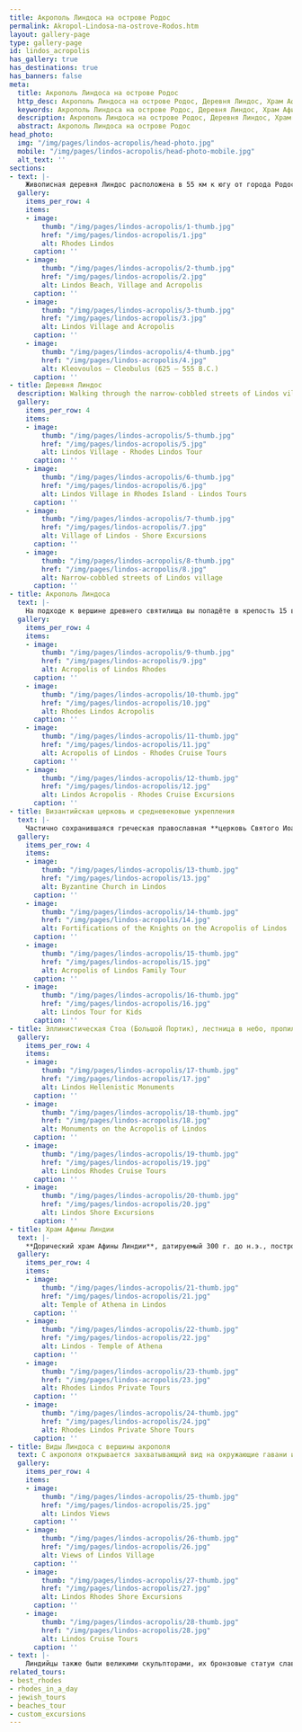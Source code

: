 ```yaml
---
title: Акрополь Линдоса на острове Родос
permalink: Akropol-Lindosa-na-ostrove-Rodos.htm
layout: gallery-page
type: gallery-page
id: lindos_acropolis
has_gallery: true
has_destinations: true
has_banners: false
meta:
  title: Акрополь Линдоса на острове Родос
  http_desc: Акрополь Линдоса на острове Родос, Деревня Линдос, Храм Афины Линдии, Виды Линдоса с вершины акрополя, Родос, Греция
  keywords: Акрополь Линдоса на острове Родос, Деревня Линдос, Храм Афины Линдии, Виды Линдоса с вершины акрополя, Родос, Греция
  description: Акрополь Линдоса на острове Родос, Деревня Линдос, Храм Афины Линдии, Виды Линдоса с вершины акрополя, Родос, Греция
  abstract: Акрополь Линдоса на острове Родос
head_photo:
  img: "/img/pages/lindos-acropolis/head-photo.jpg"
  mobile: "/img/pages/lindos-acropolis/head-photo-mobile.jpg"
  alt_text: ''
sections:
- text: |-
    Живописная деревня Линдос расположена в 55 км к югу от города Родос на восточном побережье острова. Согласно повествованию **Гомера**, Линдос был построен дорийцами одновременно с **Камиром и Ялиссом в 12 веке до н.э.** Город достиг пика своего могущества в 6 веке до н.э. во времена правления **тирана Клеобула**, одного из семи мудрецов древности, правившего более 40 лет.
  gallery:
    items_per_row: 4
    items:
    - image:
        thumb: "/img/pages/lindos-acropolis/1-thumb.jpg"
        href: "/img/pages/lindos-acropolis/1.jpg"
        alt: Rhodes Lindos
      caption: ''
    - image:
        thumb: "/img/pages/lindos-acropolis/2-thumb.jpg"
        href: "/img/pages/lindos-acropolis/2.jpg"
        alt: Lindos Beach, Village and Acropolis
      caption: ''
    - image:
        thumb: "/img/pages/lindos-acropolis/3-thumb.jpg"
        href: "/img/pages/lindos-acropolis/3.jpg"
        alt: Lindos Village and Acropolis
      caption: ''
    - image:
        thumb: "/img/pages/lindos-acropolis/4-thumb.jpg"
        href: "/img/pages/lindos-acropolis/4.jpg"
        alt: Kleovoulos – Cleobulus (625 – 555 B.C.)
      caption: ''
- title: Деревня Линдос
  description: Walking through the narrow-cobbled streets of Lindos village.
  gallery:
    items_per_row: 4
    items:
    - image:
        thumb: "/img/pages/lindos-acropolis/5-thumb.jpg"
        href: "/img/pages/lindos-acropolis/5.jpg"
        alt: Lindos Village - Rhodes Lindos Tour
      caption: ''
    - image:
        thumb: "/img/pages/lindos-acropolis/6-thumb.jpg"
        href: "/img/pages/lindos-acropolis/6.jpg"
        alt: Lindos Village in Rhodes Island - Lindos Tours
      caption: ''
    - image:
        thumb: "/img/pages/lindos-acropolis/7-thumb.jpg"
        href: "/img/pages/lindos-acropolis/7.jpg"
        alt: Village of Lindos - Shore Excursions
      caption: ''
    - image:
        thumb: "/img/pages/lindos-acropolis/8-thumb.jpg"
        href: "/img/pages/lindos-acropolis/8.jpg"
        alt: Narrow-cobbled streets of Lindos village
      caption: ''
- title: Акрополь Линдоса
  text: |-
    На подходе к вершине древнего святилища вы попадёте в крепость 15 века, являющуюся **средневековыми воротами акрополя**. Непосредственно перед ступенями лестницы, ведущей во внутреннюю часть крепости, можно увидеть высеченный в скале **рельеф родосского военного корабля -- триимиолии**, который датируется 180 г. до н.э. Линдос был крупной морской державой со своим военным и торговым флотом.
  gallery:
    items_per_row: 4
    items:
    - image:
        thumb: "/img/pages/lindos-acropolis/9-thumb.jpg"
        href: "/img/pages/lindos-acropolis/9.jpg"
        alt: Acropolis of Lindos Rhodes
      caption: ''
    - image:
        thumb: "/img/pages/lindos-acropolis/10-thumb.jpg"
        href: "/img/pages/lindos-acropolis/10.jpg"
        alt: Rhodes Lindos Acropolis
      caption: ''
    - image:
        thumb: "/img/pages/lindos-acropolis/11-thumb.jpg"
        href: "/img/pages/lindos-acropolis/11.jpg"
        alt: Acropolis of Lindos - Rhodes Cruise Tours
      caption: ''
    - image:
        thumb: "/img/pages/lindos-acropolis/12-thumb.jpg"
        href: "/img/pages/lindos-acropolis/12.jpg"
        alt: Lindos Acropolis - Rhodes Cruise Excursions
      caption: ''
- title: Византийская церковь и средневековые укрепления
  text: |-
    Частично сохранившаяся греческая православная **церковь Святого Иоанна**, датируемая 13 веком, и остатки византийских укреплений, свидетельствуют о существовании в данном месте хорошо защищенной крепости в ещё византийский период. Средневековые стены акрополя построены **рыцарями ордена Святого Иоанна Иерусалимского** на фундаменте более древних византийских оборонительных сооружений.
  gallery:
    items_per_row: 4
    items:
    - image:
        thumb: "/img/pages/lindos-acropolis/13-thumb.jpg"
        href: "/img/pages/lindos-acropolis/13.jpg"
        alt: Byzantine Church in Lindos
      caption: ''
    - image:
        thumb: "/img/pages/lindos-acropolis/14-thumb.jpg"
        href: "/img/pages/lindos-acropolis/14.jpg"
        alt: Fortifications of the Knights on the Acropolis of Lindos
      caption: ''
    - image:
        thumb: "/img/pages/lindos-acropolis/15-thumb.jpg"
        href: "/img/pages/lindos-acropolis/15.jpg"
        alt: Acropolis of Lindos Family Tour
      caption: ''
    - image:
        thumb: "/img/pages/lindos-acropolis/16-thumb.jpg"
        href: "/img/pages/lindos-acropolis/16.jpg"
        alt: Lindos Tour for Kids
      caption: ''
- title: Эллинистическая Стоа (Большой Портик), лестница в небо, пропилеи
  gallery:
    items_per_row: 4
    items:
    - image:
        thumb: "/img/pages/lindos-acropolis/17-thumb.jpg"
        href: "/img/pages/lindos-acropolis/17.jpg"
        alt: Lindos Hellenistic Monuments
      caption: ''
    - image:
        thumb: "/img/pages/lindos-acropolis/18-thumb.jpg"
        href: "/img/pages/lindos-acropolis/18.jpg"
        alt: Monuments on the Acropolis of Lindos
      caption: ''
    - image:
        thumb: "/img/pages/lindos-acropolis/19-thumb.jpg"
        href: "/img/pages/lindos-acropolis/19.jpg"
        alt: Lindos Rhodes Cruise Tours
      caption: ''
    - image:
        thumb: "/img/pages/lindos-acropolis/20-thumb.jpg"
        href: "/img/pages/lindos-acropolis/20.jpg"
        alt: Lindos Shore Excursions
      caption: ''
- title: Храм Афины Линдии
  text: |-
    **Дорический храм Афины Линдии**, датируемый 300 г. до н.э., построен на месте более раннего храма, пострадавшего от пожара. Внутри храма находилась **культовая статуя богини Афины**, во внутреннем перед храмом располагался алтарь.
  gallery:
    items_per_row: 4
    items:
    - image:
        thumb: "/img/pages/lindos-acropolis/21-thumb.jpg"
        href: "/img/pages/lindos-acropolis/21.jpg"
        alt: Temple of Athena in Lindos
      caption: ''
    - image:
        thumb: "/img/pages/lindos-acropolis/22-thumb.jpg"
        href: "/img/pages/lindos-acropolis/22.jpg"
        alt: Lindos - Temple of Athena
      caption: ''
    - image:
        thumb: "/img/pages/lindos-acropolis/23-thumb.jpg"
        href: "/img/pages/lindos-acropolis/23.jpg"
        alt: Rhodes Lindos Private Tours
      caption: ''
    - image:
        thumb: "/img/pages/lindos-acropolis/24-thumb.jpg"
        href: "/img/pages/lindos-acropolis/24.jpg"
        alt: Rhodes Lindos Private Shore Tours
      caption: ''
- title: Виды Линдоса с вершины акрополя
  text: С акрополя открывается захватывающий вид на окружающие гавани и побережье.
  gallery:
    items_per_row: 4
    items:
    - image:
        thumb: "/img/pages/lindos-acropolis/25-thumb.jpg"
        href: "/img/pages/lindos-acropolis/25.jpg"
        alt: Lindos Views
      caption: ''
    - image:
        thumb: "/img/pages/lindos-acropolis/26-thumb.jpg"
        href: "/img/pages/lindos-acropolis/26.jpg"
        alt: Views of Lindos Village
      caption: ''
    - image:
        thumb: "/img/pages/lindos-acropolis/27-thumb.jpg"
        href: "/img/pages/lindos-acropolis/27.jpg"
        alt: Lindos Rhodes Shore Excursions
      caption: ''
    - image:
        thumb: "/img/pages/lindos-acropolis/28-thumb.jpg"
        href: "/img/pages/lindos-acropolis/28.jpg"
        alt: Lindos Cruise Tours
      caption: ''
- text: |-
    Линдийцы также были великими скульпторами, их бронзовые статуи славятся своим высочайшим мастерством. Знаменитый **Колосс Родосский** был создан **линдийским мастером по имени Харис.**
related_tours:
- best_rhodes
- rhodes_in_a_day
- jewish_tours
- beaches_tour
- custom_excursions
---
```


